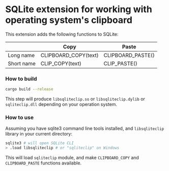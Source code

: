 # SQLite extension for working with operating system's clipboard

This extension adds the following functions to SQLite:

|  | Copy | Paste |
|--|------|-------|
| Long name | CLIPBOARD_COPY(text) | CLIPBOARD_PASTE() |
| Short name | CLIP_COPY(text) | CLIP_PASTE() |

### How to build

```bash
cargo build --release
```

This step will produce `libsqliteclip.so` or `libsqliteclip.dylib` or `sqliteclip.dll` depending on your operation system.

### How to use

Assuming you have sqlite3 command line tools installed, and `libsqliteclip` library in your current directory:

```bash
sqlite3 # will open SQLite CLI
> .load libsqliteclip # or "sqliteclip" on Windows
```

This will load `sqliteclip` module, and make `CLIPBOARD_COPY` and `CLIPBOARD_PASTE` functions available.
